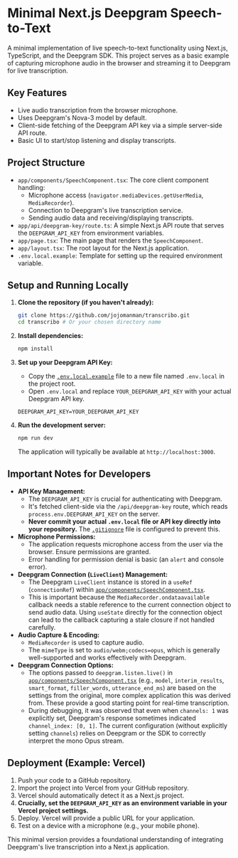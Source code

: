 # Minimal Next.js Deepgram Speech-to-Text

A minimal implementation of live speech-to-text functionality using Next.js, TypeScript, and the Deepgram SDK. This project serves as a basic example of capturing microphone audio in the browser and streaming it to Deepgram for live transcription.

## Key Features

*   Live audio transcription from the browser microphone.
*   Uses Deepgram's Nova-3 model by default.
*   Client-side fetching of the Deepgram API key via a simple server-side API route.
*   Basic UI to start/stop listening and display transcripts.

## Project Structure

*   `app/components/SpeechComponent.tsx`: The core client component handling:
    *   Microphone access (`navigator.mediaDevices.getUserMedia`, `MediaRecorder`).
    *   Connection to Deepgram's live transcription service.
    *   Sending audio data and receiving/displaying transcripts.
*   `app/api/deepgram-key/route.ts`: A simple Next.js API route that serves the `DEEPGRAM_API_KEY` from environment variables.
*   `app/page.tsx`: The main page that renders the `SpeechComponent`.
*   `app/layout.tsx`: The root layout for the Next.js application.
*   `.env.local.example`: Template for setting up the required environment variable.

## Setup and Running Locally

1.  **Clone the repository (if you haven't already):**
    ```bash
    git clone https://github.com/jojomanman/transcribo.git
    cd transcribo # Or your chosen directory name
    ```

2.  **Install dependencies:**
    ```bash
    npm install
    ```

3.  **Set up your Deepgram API Key:**
    *   Copy the [`.env.local.example`](c:\Users\jonas\Desktop\minimal-speech-to-text\.env.local.example:1) file to a new file named `.env.local` in the project root.
    *   Open `.env.local` and replace `YOUR_DEEPGRAM_API_KEY` with your actual Deepgram API key.
    ```
    DEEPGRAM_API_KEY=YOUR_DEEPGRAM_API_KEY
    ```

4.  **Run the development server:**
    ```bash
    npm run dev
    ```
    The application will typically be available at `http://localhost:3000`.

## Important Notes for Developers

*   **API Key Management:**
    *   The `DEEPGRAM_API_KEY` is crucial for authenticating with Deepgram.
    *   It's fetched client-side via the `/api/deepgram-key` route, which reads `process.env.DEEPGRAM_API_KEY` on the server.
    *   **Never commit your actual `.env.local` file or API key directly into your repository.** The [`.gitignore`](c:\Users\jonas\Desktop\minimal-speech-to-text\.gitignore:1) file is configured to prevent this.
*   **Microphone Permissions:**
    *   The application requests microphone access from the user via the browser. Ensure permissions are granted.
    *   Error handling for permission denial is basic (an `alert` and console error).
*   **Deepgram Connection (`LiveClient`) Management:**
    *   The Deepgram `LiveClient` instance is stored in a `useRef` (`connectionRef`) within [`app/components/SpeechComponent.tsx`](c:\Users\jonas\Desktop\minimal-speech-to-text\app\components\SpeechComponent.tsx:1).
    *   This is important because the `MediaRecorder.ondataavailable` callback needs a stable reference to the current connection object to send audio data. Using `useState` directly for the connection object can lead to the callback capturing a stale closure if not handled carefully.
*   **Audio Capture & Encoding:**
    *   `MediaRecorder` is used to capture audio.
    *   The `mimeType` is set to `audio/webm;codecs=opus`, which is generally well-supported and works effectively with Deepgram.
*   **Deepgram Connection Options:**
    *   The options passed to `deepgram.listen.live()` in [`app/components/SpeechComponent.tsx`](c:\Users\jonas\Desktop\minimal-speech-to-text\app\components\SpeechComponent.tsx:1) (e.g., `model`, `interim_results`, `smart_format`, `filler_words`, `utterance_end_ms`) are based on the settings from the original, more complex application this was derived from. These provide a good starting point for real-time transcription.
    *   During debugging, it was observed that even when `channels: 1` was explicitly set, Deepgram's response sometimes indicated `channel_index: [0, 1]`. The current configuration (without explicitly setting `channels`) relies on Deepgram or the SDK to correctly interpret the mono Opus stream.

## Deployment (Example: Vercel)

1.  Push your code to a GitHub repository.
2.  Import the project into Vercel from your GitHub repository.
3.  Vercel should automatically detect it as a Next.js project.
4.  **Crucially, set the `DEEPGRAM_API_KEY` as an environment variable in your Vercel project settings.**
5.  Deploy. Vercel will provide a public URL for your application.
6.  Test on a device with a microphone (e.g., your mobile phone).

This minimal version provides a foundational understanding of integrating Deepgram's live transcription into a Next.js application.